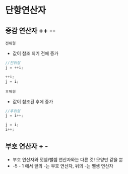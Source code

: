 # 단항연산자 

## 증감 연산자 ++ --

```전위형```
* 값이 참조 되기 전에 증가

``` java
//전위형
j = ++i;

++i;
j = i;
```

```후위형```
* 값이 참조된 후에 증가

``` java
//후위형
j = i++;

j = i;
i++;
```

## 부호 연산자 + -

* 부호 연산자와 덧셈/뺄셈 연산자와는 다른 것! 모양만 같을 뿐
* -5 - 1 에서 앞의 -는 부호 연산자, 뒤의 -는 뺄셈 연산자
